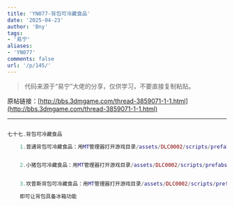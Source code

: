 ```yaml
---
title: 'YN077-背包可冷藏食品'
date: '2025-04-23'
author: 'Bny'
tags:
- '易宁'
aliases:
- 'YN077'
comments: false
url: '/p/145/'
---
```


> 代码来源于“易宁”大佬的分享，仅供学习，不要直接复制粘贴。

原帖链接：[http://bbs.3dmgame.com/thread-3859071-1-1.html](http://bbs.3dmgame.com/thread-3859071-1-1.html)

---

```lua  

七十七.背包可冷藏食品

	1.普通背包可冷藏食品：用MT管理器打开游戏目录/assets/DLC0002/scripts/prefabs/backpack.lua文件，在inst:AddComponent("inspectable")的下一行插入inst:AddTag("fridge")


	2.小猪包可冷藏食品：用MT管理器打开游戏目录/assets/DLC0002/scripts/prefabs/piggyback.lua文件，在inst:AddComponent("inspectable")的下一行插入inst:AddTag("fridge")


	3.坎普斯背包可冷藏食品：用MT管理器打开游戏目录/assets/DLC0002/scripts/prefabs/krampus_sack.lua文件，在inst:AddComponent("inspectable")的下一行插入inst:AddTag("fridge")

	即可让背包具备冰箱功能

```  

